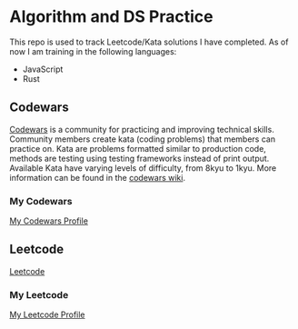# Algorithm and DS Practice

This repo is used to track Leetcode/Kata solutions I have completed. As of now I am training in the following languages:

- JavaScript
- Rust

## Codewars
[Codewars](https://www.codewars.com/) is a community for practicing and improving technical skills. Community members create kata (coding problems) that members can practice on. Kata are problems formatted similar to production code, methods are testing using testing frameworks instead of print output. Available Kata have varying levels of difficulty, from 8kyu to 1kyu. More information can be found in the [codewars wiki](https://github.com/codewars/codewars.com/wiki/About-Codewars).

### My Codewars

[My Codewars Profile](https://www.codewars.com/users/chrstnfrrs)

## Leetcode

[Leetcode](https://www.leetcode.com/)

### My Leetcode

[My Leetcode Profile](https://leetcode.com/chrstnfrrs/)
